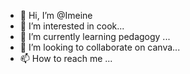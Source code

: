 - 👋 Hi, I’m @Imeine
- 👀 I’m interested in cook...
- 🌱 I’m currently learning pedagogy ...
- 💞️ I’m looking to collaborate on canva...
- 📫 How to reach me ...

<!---
Imeine/Imeine is a ✨ special ✨ repository because its `README.md` (this file) appears on your GitHub profile.
You can click the Preview link to take a look at your changes.
--->
